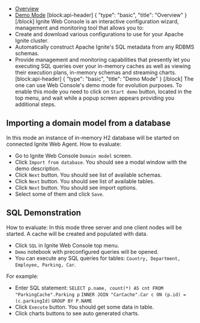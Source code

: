 * [Overview](#overview)
* [Demo Mode](#demo-mode)
[block:api-header]
{
  "type": "basic",
  "title": "Overview"
}
[/block]
Ignite Web Console is an interactive configuration wizard, management and monitoring tool that allows you to:
* Create and download various configurations to use for your Apache Ignite cluster.
* Automatically construct Apache Ignite's SQL metadata from any RDBMS schemas.
* Provide management and monitoring capabilities that presently let you executing SQL queries over your in-memory caches as well as viewing their execution plans, in-memory schemas and streaming charts.
[block:api-header]
{
  "type": "basic",
  "title": "Demo Mode"
}
[/block]
The one can use Web Console's demo mode for evolution purposes. To enable this mode you need to click on `Start demo` button, located in the top menu, and wait while a popup screen appears providing you additional steps.

## Importing a domain model from a database
In this mode an instance of in-memory H2 database will be started on connected Ignite Web Agent.
How to evaluate:
  * Go to Ignite Web Console `Domain model` screen.
  * Click `Import from database`. You should see a modal window with the demo description.
  * Click `Next` button. You should see list of available schemas.
  * Click `Next` button. You should see list of available tables.
  * Click `Next` button. You should see import options.
  * Select some of them and click `Save`.

## SQL Demonstration
How to evaluate:
In this mode three server and one client nodes will be started. A cache will be created and populated with data.
 * Click `SQL` in Ignite Web Console top menu.
 * `Demo` notebook with preconfigured queries will be opened.
 * You can execute any SQL queries for tables: `Country, Department, Employee, Parking, Car`.

For example:
 * Enter SQL statement:
`SELECT p.name, count(*) AS cnt FROM "ParkingCache".Parking p`
`INNER JOIN "CarCache".Car c ON (p.id) = (c.parkingId)`
`GROUP BY P.NAME`
 * Click `Execute` button. You should get some data in table.
 * Click charts buttons to see auto generated charts.